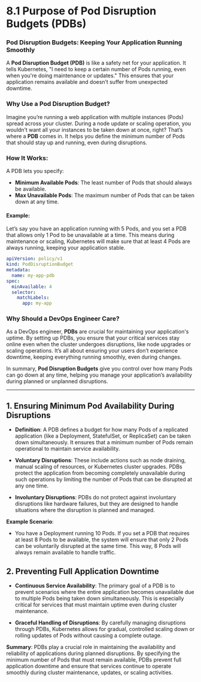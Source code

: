# **8.1 Purpose of Pod Disruption Budgets (PDBs)**

### **Pod Disruption Budgets: Keeping Your Application Running Smoothly**

A **Pod Disruption Budget (PDB)** is like a safety net for your application. It tells Kubernetes, "I need to keep a certain number of Pods running, even when you're doing maintenance or updates." This ensures that your application remains available and doesn’t suffer from unexpected downtime.

### **Why Use a Pod Disruption Budget?**

Imagine you’re running a web application with multiple instances (Pods) spread across your cluster. During a node update or scaling operation, you wouldn’t want all your instances to be taken down at once, right? That’s where a **PDB** comes in. It helps you define the minimum number of Pods that should stay up and running, even during disruptions.

### **How It Works:**

A PDB lets you specify:

- **Minimum Available Pods**: The least number of Pods that should always be available.
- **Max Unavailable Pods**: The maximum number of Pods that can be taken down at any time.

#### **Example**:

Let’s say you have an application running with 5 Pods, and you set a PDB that allows only 1 Pod to be unavailable at a time. This means during maintenance or scaling, Kubernetes will make sure that at least 4 Pods are always running, keeping your application stable.

```yaml
apiVersion: policy/v1
kind: PodDisruptionBudget
metadata:
  name: my-app-pdb
spec:
  minAvailable: 4
  selector:
    matchLabels:
      app: my-app
```

### **Why Should a DevOps Engineer Care?**

As a DevOps engineer, **PDBs** are crucial for maintaining your application's uptime. By setting up PDBs, you ensure that your critical services stay online even when the cluster undergoes disruptions, like node upgrades or scaling operations. It’s all about ensuring your users don’t experience downtime, keeping everything running smoothly, even during changes.

In summary, **Pod Disruption Budgets** give you control over how many Pods can go down at any time, helping you manage your application’s availability during planned or unplanned disruptions.

---

## **1. Ensuring Minimum Pod Availability During Disruptions**

- **Definition**: A PDB defines a budget for how many Pods of a replicated application (like a Deployment, StatefulSet, or ReplicaSet) can be taken down simultaneously. It ensures that a minimum number of Pods remain operational to maintain service availability.
- **Voluntary Disruptions**: These include actions such as node draining, manual scaling of resources, or Kubernetes cluster upgrades. PDBs protect the application from becoming completely unavailable during such operations by limiting the number of Pods that can be disrupted at any one time.

- **Involuntary Disruptions**: PDBs do not protect against involuntary disruptions like hardware failures, but they are designed to handle situations where the disruption is planned and managed.

**Example Scenario**:

- You have a Deployment running 10 Pods. If you set a PDB that requires at least 8 Pods to be available, the system will ensure that only 2 Pods can be voluntarily disrupted at the same time. This way, 8 Pods will always remain available to handle traffic.

## **2. Preventing Full Application Downtime**

- **Continuous Service Availability**: The primary goal of a PDB is to prevent scenarios where the entire application becomes unavailable due to multiple Pods being taken down simultaneously. This is especially critical for services that must maintain uptime even during cluster maintenance.

- **Graceful Handling of Disruptions**: By carefully managing disruptions through PDBs, Kubernetes allows for gradual, controlled scaling down or rolling updates of Pods without causing a complete outage.

**Summary**:
PDBs play a crucial role in maintaining the availability and reliability of applications during planned disruptions. By specifying the minimum number of Pods that must remain available, PDBs prevent full application downtime and ensure that services continue to operate smoothly during cluster maintenance, updates, or scaling activities.
